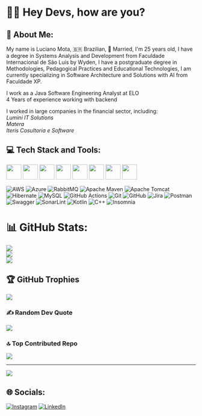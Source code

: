 # 👋🏼 Hey Devs, how are you?

## 💫 About Me:
My name is Luciano Mota, 🇧🇷 Brazilian, 💍 Married, I'm 25 years old, I have a degree in Systems Analysis and Development from Faculdade Internacional de São Luís by Wyden, I have a postgraduate degree in Methodologies, Pedagogical Practices and Educational Technologies, I am currently specializing in Software Architecture and Solutions with AI from Faculdade XP.<br>

I work as a Java Software Engineering Analyst at ELO<br>4 Years of experience working with backend<br>

I worked in large companies in the financial sector, including: <br>
*Lumini IT Solutions*<br>
*Matera*<br>
*Iteris Cosultoria e Software*

## 💻 Tech Stack and Tools:

<img loading="lazy" src="https://cdn.jsdelivr.net/gh/devicons/devicon@latest/icons/java/java-original-wordmark.svg" width="40" height="40"/> <img loading="lazy" src="https://cdn.jsdelivr.net/gh/devicons/devicon@latest/icons/spring/spring-original-wordmark.svg" width="40" height="40"/> <img loading="lazy" src="https://cdn.jsdelivr.net/gh/devicons/devicon@latest/icons/postgresql/postgresql-original-wordmark.svg" width="40" height="40"/> <img loading="lazy" src="https://cdn.jsdelivr.net/gh/devicons/devicon@latest/icons/docker/docker-original.svg" width="40" height="40"/> <img loading="lazy" src="https://cdn.jsdelivr.net/gh/devicons/devicon@latest/icons/linux/linux-original.svg" width="40" height="40"/> <img loading="lazy" src="https://cdn.jsdelivr.net/gh/devicons/devicon@latest/icons/sonarqube/sonarqube-original-wordmark.svg" width="40" height="40"/> <img loading="lazy" src="https://cdn.jsdelivr.net/gh/devicons/devicon@latest/icons/jenkins/jenkins-original.svg" width="40" height="40"/> <img loading="lazy" src="https://cdn.jsdelivr.net/gh/devicons/devicon@latest/icons/heroku/heroku-original-wordmark.svg" width="40" height="40"/> 
          
                    
![AWS](https://cdn.jsdelivr.net/gh/devicons/devicon@latest/icons/amazonwebservices/amazonwebservices-original-wordmark.svg) ![Azure](https://img.shields.io/badge/azure-%230072C6.svg?style=plastic&logo=microsoftazure&logoColor=white) ![RabbitMQ](https://img.shields.io/badge/rabbitmq-FF6600?style=plastic&logo=rabbitmq&logoColor=white) ![Apache Maven](https://img.shields.io/badge/Apache%20Maven-C71A36?style=plastic&logo=Apache%20Maven&logoColor=white) ![Apache Tomcat](https://img.shields.io/badge/apache%20tomcat-%23F8DC75.svg?style=plastic&logo=apache-tomcat&logoColor=black) ![Hibernate](https://img.shields.io/badge/Hibernate-59666C?style=plastic&logo=Hibernate&logoColor=white) ![MySQL](https://img.shields.io/badge/mysql-4479A1.svg?style=plastic&logo=mysql&logoColor=white) ![GitHub Actions](https://img.shields.io/badge/github%20actions-%232671E5.svg?style=plastic&logo=githubactions&logoColor=white) ![Git](https://img.shields.io/badge/git-%23F05033.svg?style=plastic&logo=git&logoColor=white) ![GitHub](https://img.shields.io/badge/github-%23121011.svg?style=plastic&logo=github&logoColor=white) ![Jira](https://img.shields.io/badge/jira-%230A0FFF.svg?style=plastic&logo=jira&logoColor=white) ![Postman](https://img.shields.io/badge/Postman-FF6C37?style=plastic&logo=postman&logoColor=white) ![Swagger](https://img.shields.io/badge/-Swagger-%23Clojure?style=plastic&logo=swagger&logoColor=white) ![SonarLint](https://img.shields.io/badge/SonarLint-CB2029?style=plastic&logo=SONARLINT&logoColor=white) ![Kotlin](https://img.shields.io/badge/kotlin-%237F52FF.svg?style=plastic&logo=kotlin&logoColor=white) ![C++](https://img.shields.io/badge/c++-%2300599C.svg?style=plastic&logo=c%2B%2B&logoColor=white) 
 ![Insomnia](https://img.shields.io/badge/Insomnia-black?style=plastic&logo=insomnia&logoColor=5849BE)

 
# 📊 GitHub Stats:
![](https://github-readme-stats.vercel.app/api?username=luciano-mota&theme=dark&hide_border=false&include_all_commits=false&count_private=true)<br/>
![](https://github-readme-streak-stats.herokuapp.com/?user=luciano-mota&theme=dark&hide_border=false)<br/>
![](https://github-readme-stats.vercel.app/api/top-langs/?username=luciano-mota&theme=dark&hide_border=false&include_all_commits=false&count_private=true&layout=compact)

## 🏆 GitHub Trophies
![](https://github-profile-trophy.vercel.app/?username=luciano-mota&theme=radical&no-frame=false&no-bg=true&margin-w=4)

### ✍️ Random Dev Quote
![](https://quotes-github-readme.vercel.app/api?type=horizontal&theme=radical)

### 🔝 Top Contributed Repo
![](https://github-contributor-stats.vercel.app/api?username=luciano-mota&limit=5&theme=dark&combine_all_yearly_contributions=true)

---
[![](https://visitcount.itsvg.in/api?id=luciano-mota&icon=0&color=0)](https://visitcount.itsvg.in)

## 🌐 Socials:
[![Instagram](https://img.shields.io/badge/Instagram-%23E4405F.svg?logo=Instagram&logoColor=white)](https://instagram.com/https://www.instagram.com/luciano.mota99/) [![LinkedIn](https://img.shields.io/badge/LinkedIn-%230077B5.svg?logo=linkedin&logoColor=white)](https://linkedin.com/in/https://www.linkedin.com/in/luciano-costa-mota-232b50161/) 

<!-- Proudly created with GPRM ( https://gprm.itsvg.in ) -->
